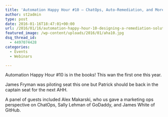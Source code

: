 ```yaml
---
title: 'Automation Happy Hour #10 – ChatOps, Auto-Remediation, and More!'
author: st2admin
type: post
date: 2016-01-16T18:47:01+00:00
url: /2016/01/16/automation-happy-hour-10-designing-a-remediation-solution/
featured_image: /wp-content/uploads/2016/01/aha10.jpg
dsq_thread_id:
  - 4497074428
categories:
  - Events
  - Webinars

---
```

Automation Happy Hour #10 is in the books! This wan the first one this year.

James Fryman was piloting seat this one but Patrick should be back in the captain seat for the next AHH.

A panel of guests included Alex Makarski, who us gave a marketing ops perspective on ChatOps, Sally Lehman of GoDaddy, and James White of GitHub.



&nbsp;

&nbsp;